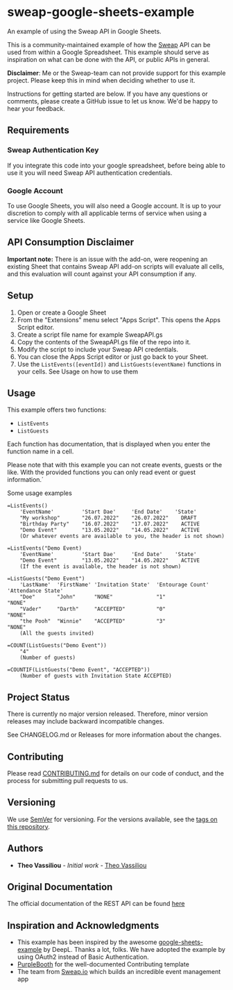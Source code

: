 # sweap-google-sheets-example

An example of using the Sweap API in Google Sheets.

This is a community-maintained example of how the [Sweap](https://sweap.io) API can be used from within a Google Spreadsheet. This example
should serve as inspiration on what can be done with the API, or public APIs in general.

**Disclaimer**: Me or the Sweap-team can not provide support for this example project. Please keep this in mind when deciding whether to use it.

Instructions for getting started are below. If you have any questions or comments, please create a GitHub issue to let us know. We'd be happy to hear your feedback.

## Requirements

### Sweap Authentication Key

If you integrate this code into your google spreadsheet, before being able to use it you will need Sweap API authentication credentials.

### Google Account

To use Google Sheets, you will also need a Google account. It is up to your discretion to comply with all applicable terms of service when using a service like Google Sheets.

## API Consumption Disclaimer

**Important note:** There is an issue with the add-on, were reopening an existing Sheet that contains Sweap API add-on scripts will evaluate all cells, and this evaluation will count against your API consumption if any.

## Setup

1. Open or create a Google Sheet
2. From the "Extensions" menu select "Apps Script". This opens the Apps Script editor.
3. Create a script file name for example SweapAPI.gs
4. Copy the contents of the SweapAPI.gs file of the repo into it.
5. Modify the script to include your Sweap API credentials.
6. You can close the Apps Script editor or just go back to your Sheet.
7. Use the `ListEvents([eventId])` and `ListGuests(eventName)` functions in your cells. See Usage on how to use them

## Usage

This example offers two functions:

- `ListEvents`
- `ListGuests`

Each function has documentation, that is displayed when you enter the function name in a cell.

Please note that with this example you can not create events, guests or the like. With the provided functions you can only read event or guest information.´

Some usage examples

```gscript
=ListEvents()
    'EventName'         'Start Dae'     'End Date'    'State'
    "My workshop"       "26.07.2022"    "26.07.2022"    DRAFT
    "Birthday Party"    "16.07.2022"    "17.07.2022"    ACTIVE
    "Demo Event"        "13.05.2022"    "14.05.2022"    ACTIVE
    (Or whatever events are available to you, the header is not shown)

=ListEvents("Demo Event)
    'EventName'         'Start Dae'     'End Date'    'State'
    "Demo Event"        "13.05.2022"    "14.05.2022"    ACTIVE
    (If the event is available, the header is not shown)

=ListGuests("Demo Event")
    'LastName'  'FirstName' 'Invitation State'  'Entourage Count'   'Attendance State' 
    "Doe"       "John"      "NONE"              "1"                 "NONE"
    "Vader"     "Darth"     "ACCEPTED"          "0"                 "NONE"
    "the Pooh"  "Winnie"    "ACCEPTED"          "3"                 "NONE"
    (All the guests invited)

=COUNT(ListGuests("Demo Event"))
    "4"
    (Number of guests)

=COUNTIF(ListGuests("Demo Event", "ACCEPTED"))
    (Number of guests with Invitation State ACCEPTED)
```

## Project Status

There is currently no major version released. Therefore, minor version releases may include backward incompatible changes.

See CHANGELOG.md or Releases for more information about the changes.

## Contributing

Please read [CONTRIBUTING.md](https://gist.github.com/PurpleBooth/b24679402957c63ec426) for details on our code of conduct, and the process for submitting pull requests to us.

## Versioning

We use [SemVer](http://semver.org/) for versioning. For the versions available, see the [tags on this repository](https://github.com/theovassiliou/sweap-google-sheets-example/tags).

## Authors

- **Theo Vassiliou** - *Initial work* - [Theo Vassiliou](https://github.com/theovassiliou)
  
## Original Documentation

The official documentation of the REST API can be found [here](https://documenter.getpostman.com/view/5746225/UVBzmp2n#defe4351-fb75-4d87-a73f-b9e8f0d843c2)

## Inspiration and Acknowledgments

- This example has been inspired by the awesome [google-sheets-example](https://github.com/DeepLcom/google-sheets-example) by DeepL. Thanks a lot, folks. We have adopted the example by using OAuth2 instead of Basic Authentication.
- [PurpleBooth](https://gist.github.com/PurpleBooth) for the well-documented Contributing template
- The team from [Sweap.io](sweap-io) which builds an incredible event management app
